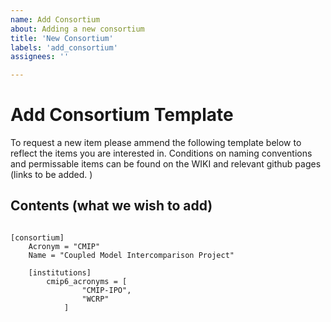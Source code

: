 ```yaml
---
name: Add Consortium
about: Adding a new consortium
title: 'New Consortium'
labels: 'add_consortium'
assignees: ''

---
```


# Add Consortium Template

To request a new item please ammend the following template below to reflect the items you are interested in. 
Conditions on naming conventions and permissable items can be found on the WIKI and relevant github pages (links to be added. )

<!---  info 

We are trialing the addition of new components using the configuration file format. 
To use this please fill out the template below keeping the spacing and indentation of the file. 

--->

## Contents (what we wish to add)


``` configfile

[consortium]
    Acronym = "CMIP"
    Name = "Coupled Model Intercomparison Project"
    
    [institutions]
        cmip6_acronyms = [
                "CMIP-IPO",
                "WCRP"
            ]

```


